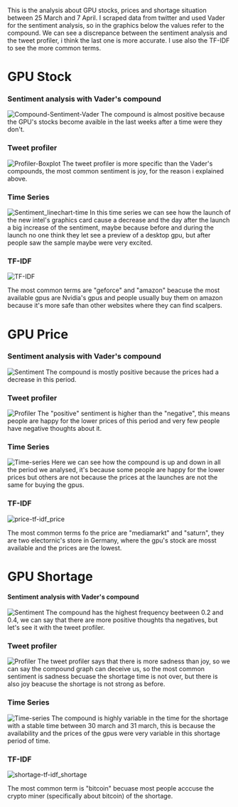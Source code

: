 
This is the analysis about GPU stocks, prices and shortage situation between 25 March and 7 April. I scraped data from twitter and used Vader for the sentiment analysis, so in the graphics below the values refer to the compound.
We can see a discrepance between the sentiment analysis and the tweet profiler, i think the last one is more accurate. 
I use also the TF-IDF to see the more common terms.

# GPU Stock

### Sentiment analysis with Vader's compound
![Compound-Sentiment-Vader](https://user-images.githubusercontent.com/58707590/166121312-fa002341-ab00-4566-8b54-6870bb141a5b.jpg)
The compound is almost positive because the GPU's stocks become avaible in the last weeks after a time were they don't.

### Tweet profiler
![Profiler-Boxplot](https://user-images.githubusercontent.com/58707590/166121505-450ae39e-3e99-423b-8f38-b201516854fe.jpg)
The tweet profiler is more specific than the Vader's compounds, the most common sentiment is joy, for the reason i explained above.

### Time Series
![Sentiment_linechart-time](https://user-images.githubusercontent.com/58707590/166121570-9e81988d-1a0c-4936-854f-ed0fe380fab8.jpg)
In this time series we can see how the launch of the new intel's graphics card cause a decrease and the day after the launch a big increase of the sentiment, maybe because before and during the launch no one think they let see a preview of a desktop gpu, but after people saw the sample maybe were very excited. 

### TF-IDF

![TF-IDF](https://user-images.githubusercontent.com/58707590/166121603-8fb3bdb8-3673-4e2f-a3c9-fc9aea4d444a.jpg)

The most common terms are "geforce" and "amazon" beacuse the most available gpus are Nvidia's gpus and people usually buy them on amazon because it's more safe than other websites where they can find scalpers.

# GPU Price

### Sentiment analysis with Vader's compound
![Sentiment](https://user-images.githubusercontent.com/58707590/166121724-4392224a-b52a-4792-b8ef-ea3b1370af3f.png)
The compound is mostly positive because the prices had a decrease in this period.

### Tweet profiler
![Profiler](https://user-images.githubusercontent.com/58707590/166121770-7ad031d1-e7bf-4f24-85d7-d1bcffc52020.png)
The  "positive" sentiment is higher than the "negative", this means people are happy for the lower prices of this period and very few people have negative thoughts about it.

### Time Series
![Time-series](https://user-images.githubusercontent.com/58707590/166121806-9e549c4b-664b-460c-a997-eb8450ddc155.png)
Here we can see how the compound is up and down in all the period we analysed, it's because some people are happy for the lower prices but others are not because the prices at the launches are not the same for buying the gpus.

### TF-IDF
![price-tf-idf_price](https://user-images.githubusercontent.com/58707590/166122060-45126651-30e8-493a-a8e2-e96caa96eaf4.jpg)

The most common terms fo the price are "mediamarkt" and "saturn", they are two electornic's store in Germany, where the gpu's stock are mosst available and the prices are the lowest.

# GPU Shortage

#### Sentiment analysis with Vader's compound
![Sentiment](https://user-images.githubusercontent.com/58707590/166122208-46ba442e-a8f7-4863-9209-c93e6dbd400f.png)
The compound has the highest frequency beetween 0.2 and 0.4, we can say that there are more positive thoughts tha negatives, but let's see it with the tweet profiler.

### Tweet profiler
![Profiler](https://user-images.githubusercontent.com/58707590/166122228-50d38c22-6cee-4d26-9259-f824f7335626.png)
The tweet profiler says that there is more sadness than joy, so we can say the compound graph can deceive us, so the most common sentiment is sadness becuase the shortage time is not over, but there is also joy beacuse the shortage is not strong as before.

### Time Series
![Time-series](https://user-images.githubusercontent.com/58707590/166122240-c5edb8be-beeb-4c9d-8e05-024592f4fc7f.png)
The compound is highly variable in the time for the shortage with a stable time between 30 march and 31 march, this is because the availability and the prices of the gpus were very variable in this shortage period of time.

### TF-IDF

![shortage-tf-idf_shortage](https://user-images.githubusercontent.com/58707590/166122371-288e52cb-dcf0-4340-9c1f-e8df8a01d4ba.jpg)

The most common term is "bitcoin" becuase most people acccuse the crypto miner (specifically about bitcoin) of the shortage.





